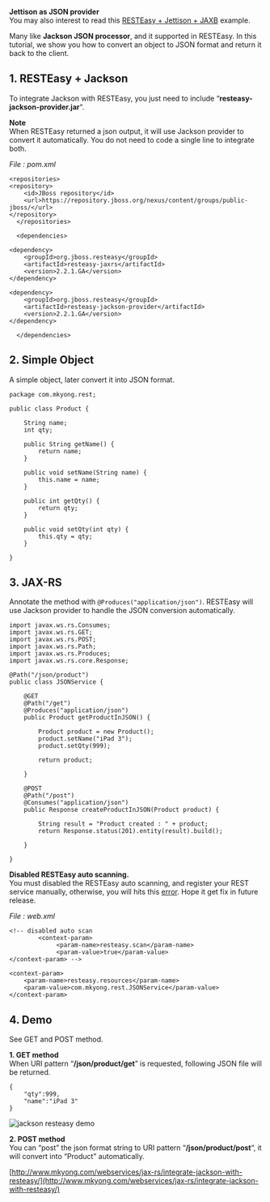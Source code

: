 **Jettison as JSON provider**  
You may also interest to read this [RESTEasy + Jettison + JAXB](http://www.mkyong.com/webservices/jax-rs/download-json-from-jax-rs-with-jaxb-resteasy/) example.

Many like **Jackson JSON processor**, and it supported in RESTEasy. In this tutorial, we show you how to convert an object to JSON format and return it back to the client.

## 1\. RESTEasy + Jackson

To integrate Jackson with RESTEasy, you just need to include “**resteasy-jackson-provider.jar**“.

**Note**  
When RESTEasy returned a json output, it will use Jackson provider to convert it automatically. You do not need to code a single line to integrate both.

_File : pom.xml_

    <repositories>
    <repository>
    	<id>JBoss repository</id>
    	<url>https://repository.jboss.org/nexus/content/groups/public-jboss/</url>
    </repository>
      </repositories>

      <dependencies>

    <dependency>
    	<groupId>org.jboss.resteasy</groupId>
    	<artifactId>resteasy-jaxrs</artifactId>
    	<version>2.2.1.GA</version>
    </dependency>

    <dependency>
    	<groupId>org.jboss.resteasy</groupId>
    	<artifactId>resteasy-jackson-provider</artifactId>
    	<version>2.2.1.GA</version>
    </dependency>

      </dependencies>

## 2\. Simple Object

A simple object, later convert it into JSON format.

    package com.mkyong.rest;

    public class Product {

    	String name;
    	int qty;

    	public String getName() {
    		return name;
    	}

    	public void setName(String name) {
    		this.name = name;
    	}

    	public int getQty() {
    		return qty;
    	}

    	public void setQty(int qty) {
    		this.qty = qty;
    	}

    }

## 3\. JAX-RS

Annotate the method with `@Produces("application/json")`. RESTEasy will use Jackson provider to handle the JSON conversion automatically.

    import javax.ws.rs.Consumes;
    import javax.ws.rs.GET;
    import javax.ws.rs.POST;
    import javax.ws.rs.Path;
    import javax.ws.rs.Produces;
    import javax.ws.rs.core.Response;

    @Path("/json/product")
    public class JSONService {

    	@GET
    	@Path("/get")
    	@Produces("application/json")
    	public Product getProductInJSON() {

    		Product product = new Product();
    		product.setName("iPad 3");
    		product.setQty(999);

    		return product;

    	}

    	@POST
    	@Path("/post")
    	@Consumes("application/json")
    	public Response createProductInJSON(Product product) {

    		String result = "Product created : " + product;
    		return Response.status(201).entity(result).build();

    	}

    }

**Disabled RESTEasy auto scanning.**  
You must disabled the RESTEasy auto scanning, and register your REST service manually, otherwise, you will hits this [error](http://www.mkyong.com/webservices/jax-rs/illegal-to-inject-a-message-body-into-a-singleton-into-public-org-codehaus-jackson-jaxrs-jacksonjsonprovider/). Hope it get fix in future release.

_File : web.xml_

    <!-- disabled auto scan
            <context-param>
                 <param-name>resteasy.scan</param-name>
                 <param-value>true</param-value>
    </context-param> -->

    <context-param>
    	<param-name>resteasy.resources</param-name>
    	<param-value>com.mkyong.rest.JSONService</param-value>
    </context-param>

## 4\. Demo

See GET and POST method.

**1\. GET method**  
When URI pattern “**/json/product/get**” is requested, following JSON file will be returned.

    {
    	"qty":999,
    	"name":"iPad 3"
    }

![jackson resteasy demo](http://www.mkyong.com/wp-content/uploads/2011/07/jackson-json-resteasy.png)

**2\. POST method**  
You can “post” the json format string to URI pattern “**/json/product/post**“, it will convert into “Product” automatically.

[http://www.mkyong.com/webservices/jax-rs/integrate-jackson-with-resteasy/](http://www.mkyong.com/webservices/jax-rs/integrate-jackson-with-resteasy/)
